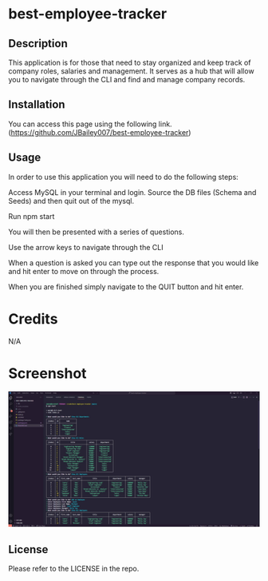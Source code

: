# best-employee-tracker

## Description
This application is for those that need to stay organized and keep track of company roles, salaries and management. It serves as a hub that will allow you to navigate through the CLI and find and manage company records. 

## Installation

You can access this page using the following link. (https://github.com/JBailey007/best-employee-tracker)

## Usage
In order to use this application you will need to do the following steps: 

Access MySQL in your terminal and login. Source the DB files (Schema and Seeds) and then quit out of the mysql.

Run npm start

You will then be presented with a series of questions. 

Use the arrow keys to navigate through the CLI

When a question is asked you can type out the response that you would like and hit enter to move on through the process.

When you are finished simply navigate to the QUIT button and hit enter. 

# Credits
N/A

# Screenshot
![Screenshot of Application](image.png)

## License
Please refer to the LICENSE in the repo. 